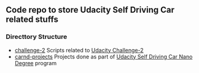 ## Code repo to store Udacity Self Driving Car related stuffs

### Directtory Structure

- [challenge-2](./challenge-2) Scripts related to [Udacity Challenge-2](https://github.com/udacity/self-driving-car/tree/master/challenges/challenge-2)
- [carnd-projects](./carnd-projects) Projects done as part of [Udacity Self Driving Car Nano Degree](https://www.udacity.com/drive) program
